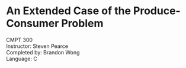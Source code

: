# An Extended Case of the Produce-Consumer Problem

CMPT 300  
Instructor: Steven Pearce  
Completed by: Brandon Wong  
Language: C  